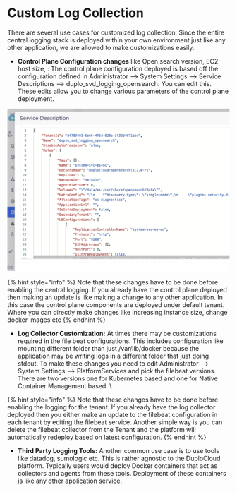 # Custom Log Collection

There are several use cases for customized log collection. Since the entire central logging stack is deployed within your own environment just like any other application, we are allowed to make customizations easily.

* **Control Plane Configuration changes** like Open search version, EC2 host size, : The control plane configuration deployed is based off the configuration defined in Administrator --> System Settings --> Service Descriptions --> duplo\_svd\_logging\_opensearch. You can edit this. These edits allow you to change various parameters of the control plane deployment.

&#x20;

![](<../../../.gitbook/assets/image (21).png>)

{% hint style="info" %}
Note that these changes have to be done before enabling the central logging. If you already have the control plane deployed then making an update is like making a change to any other application. In this case the control plane components are deployed under default tenant. Where you can directly make changes like increasing instance size, change docker images etc
{% endhint %}

* **Log Collector Customization:** At times there may be customizations required in the file beat configurations. This includes configuration like mounting different folder than just /var/lib/docker because the application may be writing logs in a different folder that just doing stdout. To make these changes you need to edit Administrator --> System Settings --> PlatformServices and pick the filebeat versions. There are two versions one for Kubernetes based and one for Native Container Management based. \


{% hint style="info" %}
Note that these changes have to be done before enabling the logging for the tenant. If you already have the log collector deployed then you either make an update to the filebeat configuration in each tenant by editing the filebeat service. Another simple way is you can delete the filebeat collector from the Tenant and the platform will automatically redeploy based on latest configuration.&#x20;
{% endhint %}

* **Third Party Logging Tools:** Another common use case is to use tools like datadog, sumologic etc. This is rather agnostic to the DuploCloud platform. Typically users would deploy Docker containers that act as collectors and agents from these tools. Deployment of these containers is like any other application service.&#x20;
